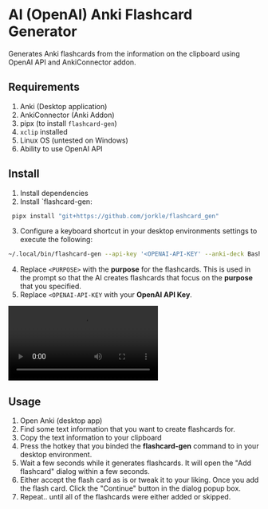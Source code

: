 # AI (OpenAI) Anki Flashcard Generator
Generates Anki flashcards from the information on the clipboard using OpenAI API and AnkiConnector addon.

## Requirements
1. Anki (Desktop application)
2. AnkiConnector (Anki Addon)
3. pipx (to install `flashcard-gen`)
4. `xclip` installed
5. Linux OS (untested on Windows)
6. Ability to use OpenAI API

## Install
1. Install dependencies
2. Install `flashcard-gen:
  ```bash
   pipx install "git+https://github.com/jorkle/flashcard_gen"
  ```
3. Configure a keyboard shortcut in your desktop environments settings to execute the following:
  ```bash
  ~/.local/bin/flashcard-gen --api-key '<OPENAI-API-KEY' --anki-deck Bash --purpose '<PURPOSE>'
  ```
4. Replace `<PURPOSE>` with the **purpose** for the flashcards. This is used in the prompt so that the AI creates flashcards that focus on the **purpose** that you specified.
5. Replace `<OPENAI-API-KEY` with your **OpenAI API Key**.

![demo](https://raw.githubusercontent.com/jorkle/flashcard_gen/refs/heads/main/docs/demo.webm)

## Usage
1. Open Anki (desktop app)
2. Find some text information that you want to create flashcards for.
3. Copy the text information to your clipboard
4. Press the hotkey that you binded the **flashcard-gen** command to in your desktop environment.
5. Wait a few seconds while it generates flashcards. It will open the "Add flashcard" dialog within a few seconds.
6. Either accept the flash card as is or tweak it to your liking. Once you add the flash card. Click the "Continue" button in the dialog popup box.
7. Repeat.. until all of the flashcards were either added or skipped.
